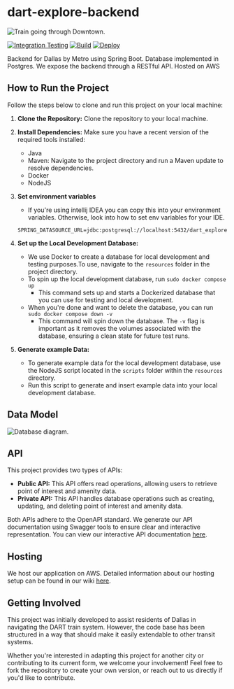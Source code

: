 # dart-explore-backend

![Train going through Downtown.](https://texashighways.com/wp-content/uploads/2015/06/images_dart2.jpg)

[![Integration Testing](https://github.com/DartExplore/dart-explore-backend/actions/workflows/integrationTests.yml/badge.svg)](https://github.com/DartExplore/dart-explore-backend/actions/workflows/integrationTests.yml)
[![Build](https://github.com/DartExplore/dart-explore-backend/actions/workflows/build.yml/badge.svg)](https://github.com/DartExplore/dart-explore-backend/actions/workflows/build.yml)
[![Deploy](https://github.com/DartExplore/dart-explore-backend/actions/workflows/deploy.yml/badge.svg)](https://github.com/DartExplore/dart-explore-backend/actions/workflows/deploy.yml)

Backend for Dallas by Metro using Spring Boot. Database implemented in Postgres. We expose the backend through a RESTful
API. Hosted on AWS

## How to Run the Project

Follow the steps below to clone and run this project on your local machine:

1. **Clone the Repository:** Clone the repository to your local machine.

2. **Install Dependencies:** Make sure you have a recent version of the required tools installed:
    - Java
    - Maven: Navigate to the project directory and run a Maven update to resolve dependencies.
    - Docker
    - NodeJS

3. **Set environment variables**
    - If you're using intellij IDEA you can copy this into your environment variables. Otherwise, look into how to set
      env variables for your IDE.
   ```
   SPRING_DATASOURCE_URL=jdbc:postgresql://localhost:5432/dart_explore;SPRING_DATASOURCE_USERNAME=root;SPRING_DATASOURCE_PASSWORD=password;API_KEY=password;PROFILE=dev
   ```

4. **Set up the Local Development Database:**
    - We use Docker to create a database for local development and testing purposes.To use, navigate to the `resources`
      folder in the project directory.
    - To spin up the local development database, run `sudo docker compose up`
        - This command sets up and starts a Dockerized database that you can use for testing and local development.
    - When you're done and want to delete the database, you can run `sudo docker compose down -v`
        - This command will spin down the database. The `-v` flag is important as it removes the volumes associated with
          the database, ensuring a clean state for future test runs.
5. **Generate example Data:**
    - To generate example data for the local development database, use the NodeJS script located in the `scripts` folder
      within the `resources` directory.
    - Run this script to generate and insert example data into your local development database.

## Data Model

![Database diagram.](https://user-images.githubusercontent.com/85081861/238772266-278600a4-21c6-44f1-af4c-049acbb6e44a.png)

## API

This project provides two types of APIs:

- **Public API:** This API offers read operations, allowing users to retrieve point of interest and amenity data.
- **Private API:** This API handles database operations such as creating, updating, and deleting point of interest and
  amenity data.

Both APIs adhere to the OpenAPI standard. We generate our API documentation using Swagger tools to ensure clear and
interactive representation. You can view our interactive API
documentation [here](https://api.dallasbymetro.com/swagger-ui/index.html).

## Hosting

We host our application on AWS. Detailed information about our hosting setup can be found in our
wiki [here](https://github.com/DartExplore/dallas-by-metro-backend/wiki/Hosting).

## Getting Involved

This project was initially developed to assist residents of Dallas in navigating the DART train system. However, the
code base has been structured in a way that should make it easily extendable to other transit systems.

Whether you're interested in adapting this project for another city or contributing to its current form, we welcome your
involvement! Feel free to fork the repository to create your own version, or reach out to us directly if you'd like to
contribute.
